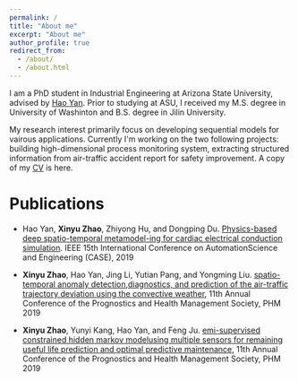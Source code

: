 ```yaml
---
permalink: /
title: "About me"
excerpt: "About me"
author_profile: true
redirect_from: 
  - /about/
  - /about.html
---
```


I am a PhD student in Industrial Engineering at Arizona State University, advised by [Hao Yan](http://www.public.asu.edu/~hyan46/). Prior to studying at ASU, I received my M.S. degree in University of Washinton and B.S. degree in Jilin University. 

My research interest primarily focus on developing sequential models for vairous applications. Currently I'm working on the two following projects: building high-dimensional process monitoring system, extracting structured information from air-traffic accident report for safety improvement. A copy of my [CV](https://xz941.github.io/assets/CV.pdf) is here. 

# Publications

- Hao Yan, **Xinyu Zhao**, Zhiyong Hu, and Dongping Du. [Physics-based deep spatio-temporal metamodel-ing for cardiac electrical conduction simulation](https://ieeexplore.ieee.org/abstract/document/8842902). IEEE 15th International Conference on AutomationScience and Engineering (CASE), 2019

- **Xinyu Zhao**, Hao Yan, Jing Li, Yutian Pang, and Yongming Liu. [spatio-temporal anomaly detection,diagnostics,  and  prediction  of  the  air-traffic  trajectory  deviation  using  the  convective  weather](https://asu.pure.elsevier.com/en/publications/spatio-temporal-anomaly-detection-diagnostics-and-prediction-of-t), 11th Annual Conference of the Prognostics and Health Management Society, PHM 2019

- **Xinyu Zhao**, Yunyi Kang, Hao Yan, and Feng Ju. [emi-supervised constrained hidden markov modelusing  multiple  sensors  for  remaining  useful  life  prediction  and  optimal  predictive  maintenance](https://asu.pure.elsevier.com/en/publications/semi-supervised-constrained-hidden-markov-model-using-multiple-se), 11th Annual Conference of the Prognostics and Health Management Society, PHM 2019

  

  

